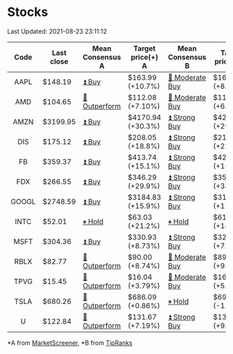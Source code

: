 # Stocks
Last Updated: 2021-08-23 23:11:12

|Code|Last close|Mean Consensus A|Target price(+) A|Mean Consensus B|Target price(+) B|
|:--:|-|-|-|-|-|
|AAPL|$148.19|[⏫ Buy](https://m.marketscreener.com/quote/stock/-4849/)|$163.99 (+10.7%)|[🔼 Moderate Buy](https://www.tipranks.com/stocks/aapl/forecast)|$162.32 (+8.58%)|
|AMD|$104.65|[🔼 Outperform](https://m.marketscreener.com/quote/stock/-19475876/)|$112.08 (+7.10%)|[🔼 Moderate Buy](https://www.tipranks.com/stocks/amd/forecast)|$111.73 (+6.77%)|
|AMZN|$3199.95|[⏫ Buy](https://m.marketscreener.com/quote/stock/-12864605/)|$4170.94 (+30.3%)|[⏫ Strong Buy](https://www.tipranks.com/stocks/amzn/forecast)|$4214.13 (+29.74%)|
|DIS|$175.12|[⏫ Buy](https://m.marketscreener.com/quote/stock/-4842/)|$208.05 (+18.8%)|[⏫ Strong Buy](https://www.tipranks.com/stocks/dis/forecast)|$215.38 (+22.99%)|
|FB|$359.37|[⏫ Buy](https://m.marketscreener.com/quote/stock/-10547141/)|$413.74 (+15.1%)|[⏫ Strong Buy](https://www.tipranks.com/stocks/fb/forecast)|$420.25 (+15.14%)|
|FDX|$266.55|[⏫ Buy](https://m.marketscreener.com/quote/stock/-12585/)|$346.29 (+29.9%)|[⏫ Strong Buy](https://www.tipranks.com/stocks/fdx/forecast)|$355.45 (+33.35%)|
|GOOGL|$2748.59|[⏫ Buy](https://m.marketscreener.com/quote/stock/-24203373/)|$3184.83 (+15.9%)|[⏫ Strong Buy](https://www.tipranks.com/stocks/googl/forecast)|$3176.18 (+12.90%)|
|INTC|$52.01|[⏸ Hold](https://m.marketscreener.com/quote/stock/-4829/)|$63.03 (+21.2%)|[⏸ Hold](https://www.tipranks.com/stocks/intc/forecast)|$61.00 (+14.10%)|
|MSFT|$304.36|[⏫ Buy](https://m.marketscreener.com/quote/stock/-4835/)|$330.93 (+8.73%)|[⏫ Strong Buy](https://www.tipranks.com/stocks/msft/forecast)|$326.92 (+7.45%)|
|RBLX|$82.77|[🔼 Outperform](https://m.marketscreener.com/quote/stock/-117793644/)|$90.00 (+8.74%)|[🔼 Moderate Buy](https://www.tipranks.com/stocks/rblx/forecast)|$89.40 (+9.75%)|
|TPVG|$15.45|[🔼 Outperform](https://m.marketscreener.com/quote/stock/-15933327/)|$16.04 (+3.79%)|[🔼 Moderate Buy](https://www.tipranks.com/stocks/tpvg/forecast)|$16.33 (+5.70%)|
|TSLA|$680.26|[🔼 Outperform](https://m.marketscreener.com/quote/stock/-6344549/)|$686.09 (+0.86%)|[⏸ Hold](https://www.tipranks.com/stocks/tsla/forecast)|$697.90 (-1.19%)|
|U|$122.84|[🔼 Outperform](https://m.marketscreener.com/quote/stock/-112492634/)|$131.67 (+7.19%)|[⏫ Strong Buy](https://www.tipranks.com/stocks/u/forecast)|$136.10 (+9.97%)|


*A from [MarketScreener](https://www.marketscreener.com), *B from [TipRanks](https://www.tipranks.com)

